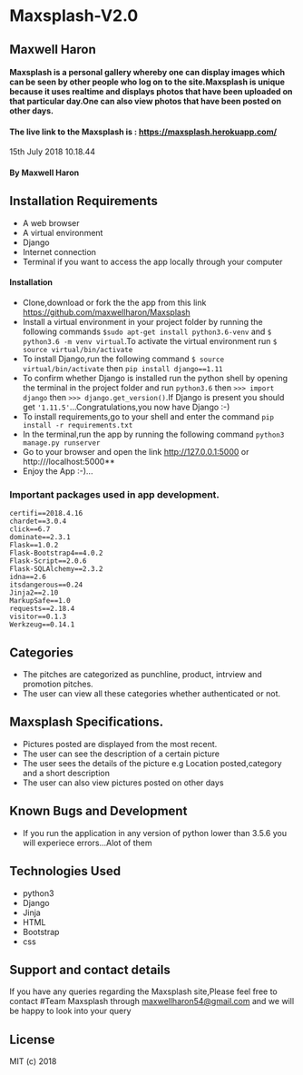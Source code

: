# Maxsplash-V2.0
## Maxwell Haron
#### Maxsplash is a personal gallery whereby one can display images which can be seen by other people who log on to the site.Maxsplash is unique because it uses realtime and displays photos that have been uploaded on that particular day.One can also view photos that have been posted on other days.
#### The live link to the Maxsplash is : https://maxsplash.herokuapp.com/
 15th July 2018 10.18.44
#### By **Maxwell Haron**
## Installation Requirements
* A web browser
* A virtual environment
* Django
* Internet connection
* Terminal if you want to access the app locally through your computer

####
#### Installation
* Clone,download or fork the the app from this link https://github.com/maxwellharon/Maxsplash
* Install a virtual environment in your project folder by running the following commands `$sudo apt-get install python3.6-venv` and `$ python3.6 -m venv virtual`.To activate the virtual environment run `$ source virtual/bin/activate`
* To install Django,run the following command `$ source virtual/bin/activate` then `pip install django==1.11`
* To confirm whether Django is installed run the python shell by opening the terminal in the project folder and run `python3.6` then `>>> import django` then `>>> django.get_version()`.If Django is present you should get `'1.11.5'`...Congratulations,you now have Django :-)
* To install requirements,go to your shell and enter the command `pip install -r requirements.txt`
* In the terminal,run the app by running the following command `python3 manage.py runserver`
* Go to your browser and open the link http://127.0.0.1:5000 or http:///localhost:5000**
* Enjoy the App :-)...

### Important packages used in app development.

```
certifi==2018.4.16
chardet==3.0.4
click==6.7
dominate==2.3.1
Flask==1.0.2
Flask-Bootstrap4==4.0.2
Flask-Script==2.0.6
Flask-SQLAlchemy==2.3.2
idna==2.6
itsdangerous==0.24
Jinja2==2.10
MarkupSafe==1.0
requests==2.18.4
visitor==0.1.3
Werkzeug==0.14.1

```

## Categories

+ The pitches are categorized as punchline, product, intrview and promotion pitches.
+ The user can view all these categories whether authenticated or not.

## Maxsplash Specifications.

+ Pictures posted are displayed from the most recent.
+ The user can see the description of a certain picture
+ The user sees the details of the picture e.g Location         posted,category and a short description
+ The user can also view pictures posted on other days

## Known Bugs and Development
* If you run the application in any version of python lower than 3.5.6 you will experiece errors...Alot of them
## Technologies Used
* python3
* Django
* Jinja
* HTML
* Bootstrap
* css


## Support and contact details
If you have any queries regarding the Maxsplash site,Please feel free to contact #Team Maxsplash through maxwellharon54@gmail.com and we will be happy to look into your query

## License
MIT (c) 2018
